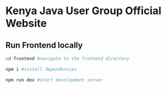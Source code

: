 # Kenya Java User Group Official Website

## Run Frontend locally

```bash
cd frontend #navigate to the frontend directory
```

```bash
npm i #install dependencies
```

```bash
npm run dev #start development server
```
